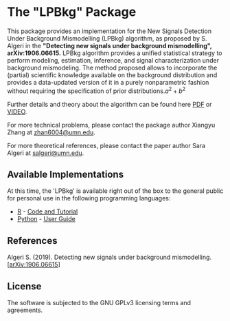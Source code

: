 # The "LPBkg" Package
This package provides an implementation for the New Signals Detection Under Background Mismodelling (LPBkg) algorithm, as proposed by S. Algeri in the **"Detecting new signals under background mismodelling", arXiv:1906.06615.** LPBkg algorithm provides a unified statistical strategy to perform modeling, estimation, inference, and signal characterization under background mismodeling. The method proposed allows to incorporate the (partial) scientific knowledge available on the background distribution and provides a data-updated version of it in a purely nonparametric fashion without requiring the specification of prior distributions.$a^2+b^2$

Further details and theory about the algorithm can be found here [PDF](https://arxiv.org/pdf/1906.06615.pdf) or [VIDEO](https://drive.google.com/file/d/1WhD5FnCyf2QtZP5I8crm6ZBzh7CjXiHL/view).

For more technical problems, please contact the package author Xiangyu Zhang at zhan6004@umn.edu.

For more theoretical references, please contact the paper author Sara Algeri at salgeri@umn.edu.

## Available Implementations

At this time, the 'LPBkg' is available right out of the box to the general public for personal use in the following programming languages:
- [R](https://drive.google.com/file/d/1nikTqVCR-VIxkOL7F6OQAXYlmeoK-AST/view) - 
[Code and Tutorial](https://drive.google.com/file/d/1nikTqVCR-VIxkOL7F6OQAXYlmeoK-AST/view)
- [Python](https://pypi.org/project/LPBkg/) - [User Guide](https://github.com/Yorkee2018/LPBkg/tree/master/python)

## References

Algeri S. (2019). Detecting new signals under background mismodelling. [[arXiv:1906.06615](https://arxiv.org/pdf/1906.06615.pdf)]

## License

The software is subjected to the GNU GPLv3 licensing terms and agreements.
